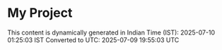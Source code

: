 # My Project

This content is dynamically generated in Indian Time (IST): 2025-07-10 01:25:03 IST
Converted to UTC: 2025-07-09 19:55:03 UTC
